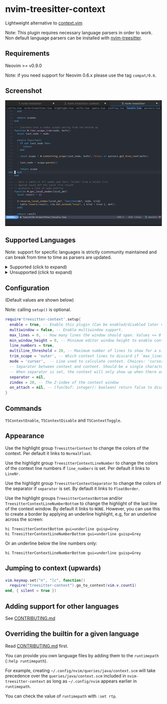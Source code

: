 # nvim-treesitter-context

Lightweight alternative to [context.vim](https://github.com/wellle/context.vim)

Note: This plugin requires necessary language parsers in order to work. Non default
language parsers can be installed with [nvim-treesitter](https://github.com/nvim-treesitter/nvim-treesitter).

## Requirements

Neovim >= v0.9.0

Note: if you need support for Neovim 0.6.x please use the tag `compat/0.6`.

## Screenshot

![theme](./static/demo.gif)

## Supported Languages

Note: support for specific languages is strictly community maintained and can break from time to time as parsers are updated.

<details>
<summary>Supported (click to expand)</summary

  - [x] `ada`
  - [x] `apex`
  - [x] `bash`
  - [x] `c`
  - [x] `c_sharp`
  - [x] `capnp`
  - [x] `clojure`
  - [x] `cmake`
  - [x] `cpp`
  - [x] `css`
  - [x] `cuda`
  - [x] `cue`
  - [x] `d`
  - [x] `dart`
  - [x] `devicetree`
  - [x] `diff`
  - [x] `elixir`
  - [x] `elm`
  - [x] `fennel`
  - [x] `fish`
  - [x] `fortran`
  - [x] `gdscript`
  - [x] `glimmer`
  - [x] `go`
  - [x] `graphql`
  - [x] `groovy`
  - [x] `haskell`
  - [x] `html`
  - [x] `ini`
  - [x] `janet_simple`
  - [x] `java`
  - [x] `javascript`
  - [x] `json`
  - [x] `jsonnet`
  - [x] `julia`
  - [x] `kdl`
  - [x] `latex`
  - [x] `liquidsoap`
  - [x] `lua`
  - [x] `make`
  - [x] `markdown`
  - [x] `matlab`
  - [x] `nim`
  - [x] `nix`
  - [x] `norg`
  - [x] `nu`
  - [x] `objdump`
  - [x] `ocaml`
  - [x] `ocaml_interface`
  - [x] `odin`
  - [x] `org`
  - [x] `php`
  - [x] `php_only`
  - [x] `prisma`
  - [x] `proto`
  - [x] `python`
  - [x] `r`
  - [x] `ruby`
  - [x] `rust`
  - [x] `scala`
  - [x] `scss`
  - [x] `smali`
  - [x] `solidity`
  - [x] `svelte`
  - [x] `swift`
  - [x] `tact`
  - [x] `tcl`
  - [x] `teal`
  - [x] `templ`
  - [x] `terraform`
  - [x] `toml`
  - [x] `tsx`
  - [x] `typescript`
  - [x] `typoscript`
  - [x] `usd`
  - [x] `verilog`
  - [x] `vhdl`
  - [x] `vim`
  - [x] `vue`
  - [x] `xml`
  - [x] `yaml`
  - [x] `yang`
  - [x] `zig`

</details>

<details>
<summary>Unsupported (click to expand)</summary

  - [ ] `agda`
  - [ ] `angular`
  - [ ] `arduino`
  - [ ] `asm`
  - [ ] `astro`
  - [ ] `authzed`
  - [ ] `awk`
  - [ ] `bass`
  - [ ] `beancount`
  - [ ] `bibtex`
  - [ ] `bicep`
  - [ ] `bitbake`
  - [ ] `blueprint`
  - [ ] `bp`
  - [ ] `cairo`
  - [ ] `chatito`
  - [ ] `circom`
  - [ ] `comment`
  - [ ] `commonlisp`
  - [ ] `cooklang`
  - [ ] `corn`
  - [ ] `cpon`
  - [ ] `csv`
  - [ ] `cylc`
  - [ ] `desktop`
  - [ ] `dhall`
  - [ ] `disassembly`
  - [ ] `djot`
  - [ ] `dockerfile`
  - [ ] `dot`
  - [ ] `doxygen`
  - [ ] `dtd`
  - [ ] `earthfile`
  - [ ] `ebnf`
  - [ ] `editorconfig`
  - [ ] `eds`
  - [ ] `eex`
  - [ ] `elsa`
  - [ ] `elvish`
  - [ ] `embedded_template`
  - [ ] `erlang`
  - [ ] `facility`
  - [ ] `faust`
  - [ ] `fidl`
  - [ ] `firrtl`
  - [ ] `foam`
  - [ ] `forth`
  - [ ] `fsh`
  - [ ] `fsharp`
  - [ ] `func`
  - [ ] `fusion`
  - [ ] `gap`
  - [ ] `gaptst`
  - [ ] `gdshader`
  - [ ] `git_config`
  - [ ] `git_rebase`
  - [ ] `gitattributes`
  - [ ] `gitcommit`
  - [ ] `gitignore`
  - [ ] `gleam`
  - [ ] `glimmer_javascript`
  - [ ] `glimmer_typescript`
  - [ ] `glsl`
  - [ ] `gn`
  - [ ] `gnuplot`
  - [ ] `goctl`
  - [ ] `godot_resource`
  - [ ] `gomod`
  - [ ] `gosum`
  - [ ] `gotmpl`
  - [ ] `gowork`
  - [ ] `gpg`
  - [ ] `gren`
  - [ ] `gstlaunch`
  - [ ] `hack`
  - [ ] `hare`
  - [ ] `haskell_persistent`
  - [ ] `hcl`
  - [ ] `heex`
  - [ ] `helm`
  - [ ] `hjson`
  - [ ] `hlsl`
  - [ ] `hlsplaylist`
  - [ ] `hocon`
  - [ ] `hoon`
  - [ ] `htmldjango`
  - [ ] `http`
  - [ ] `hurl`
  - [ ] `hyprlang`
  - [ ] `idl`
  - [ ] `inko`
  - [ ] `ispc`
  - [ ] `jq`
  - [ ] `jsdoc`
  - [ ] `json5`
  - [ ] `jsonc`
  - [ ] `just`
  - [ ] `kconfig`
  - [ ] `kotlin`
  - [ ] `koto`
  - [ ] `kusto`
  - [ ] `lalrpop`
  - [ ] `ledger`
  - [ ] `leo`
  - [ ] `linkerscript`
  - [ ] `liquid`
  - [ ] `llvm`
  - [ ] `luadoc`
  - [ ] `luap`
  - [ ] `luau`
  - [ ] `m68k`
  - [ ] `markdown_inline`
  - [ ] `menhir`
  - [ ] `mermaid`
  - [ ] `meson`
  - [ ] `mlir`
  - [ ] `muttrc`
  - [ ] `nasm`
  - [ ] `nginx`
  - [ ] `nickel`
  - [ ] `nim_format_string`
  - [ ] `ninja`
  - [ ] `nqc`
  - [ ] `objc`
  - [ ] `ocamllex`
  - [ ] `pascal`
  - [ ] `passwd`
  - [ ] `pem`
  - [ ] `perl`
  - [ ] `phpdoc`
  - [ ] `pioasm`
  - [ ] `po`
  - [ ] `pod`
  - [ ] `poe_filter`
  - [ ] `pony`
  - [ ] `powershell`
  - [ ] `printf`
  - [ ] `problog`
  - [ ] `prolog`
  - [ ] `promql`
  - [ ] `properties`
  - [ ] `prql`
  - [ ] `psv`
  - [ ] `pug`
  - [ ] `puppet`
  - [ ] `purescript`
  - [ ] `pymanifest`
  - [ ] `ql`
  - [ ] `qmldir`
  - [ ] `qmljs`
  - [ ] `query`
  - [ ] `racket`
  - [ ] `ralph`
  - [ ] `rasi`
  - [ ] `rbs`
  - [ ] `re2c`
  - [ ] `readline`
  - [ ] `regex`
  - [ ] `rego`
  - [ ] `requirements`
  - [ ] `rescript`
  - [ ] `rnoweb`
  - [ ] `robot`
  - [ ] `robots`
  - [ ] `roc`
  - [ ] `ron`
  - [ ] `rst`
  - [ ] `runescript`
  - [ ] `scfg`
  - [ ] `scheme`
  - [ ] `sflog`
  - [ ] `slang`
  - [ ] `slint`
  - [ ] `smithy`
  - [ ] `snakemake`
  - [ ] `soql`
  - [ ] `sosl`
  - [ ] `sourcepawn`
  - [ ] `sparql`
  - [ ] `sql`
  - [ ] `squirrel`
  - [ ] `ssh_config`
  - [ ] `starlark`
  - [ ] `strace`
  - [ ] `styled`
  - [ ] `supercollider`
  - [ ] `superhtml`
  - [ ] `surface`
  - [ ] `sway`
  - [ ] `sxhkdrc`
  - [ ] `systemtap`
  - [ ] `t32`
  - [ ] `tablegen`
  - [ ] `textproto`
  - [ ] `thrift`
  - [ ] `tiger`
  - [ ] `tlaplus`
  - [ ] `tmux`
  - [ ] `todotxt`
  - [ ] `tsv`
  - [ ] `turtle`
  - [ ] `twig`
  - [ ] `typespec`
  - [ ] `typst`
  - [ ] `udev`
  - [ ] `ungrammar`
  - [ ] `unison`
  - [ ] `uxntal`
  - [ ] `v`
  - [ ] `vala`
  - [ ] `vento`
  - [ ] `vhs`
  - [ ] `vimdoc`
  - [ ] `vrl`
  - [ ] `wgsl`
  - [ ] `wgsl_bevy`
  - [ ] `wing`
  - [ ] `wit`
  - [ ] `xcompose`
  - [ ] `xresources`
  - [ ] `yuck`
  - [ ] `zathurarc`
  - [ ] `ziggy`
  - [ ] `ziggy_schema`

</details>

## Configuration

(Default values are shown below)

Note: calling `setup()` is optional.

```lua
require'treesitter-context'.setup{
  enable = true, -- Enable this plugin (Can be enabled/disabled later via commands)
  multiwindow = false, -- Enable multiwindow support.
  max_lines = 0, -- How many lines the window should span. Values <= 0 mean no limit.
  min_window_height = 0, -- Minimum editor window height to enable context. Values <= 0 mean no limit.
  line_numbers = true,
  multiline_threshold = 20, -- Maximum number of lines to show for a single context
  trim_scope = 'outer', -- Which context lines to discard if `max_lines` is exceeded. Choices: 'inner', 'outer'
  mode = 'cursor',  -- Line used to calculate context. Choices: 'cursor', 'topline'
  -- Separator between context and content. Should be a single character string, like '-'.
  -- When separator is set, the context will only show up when there are at least 2 lines above cursorline.
  separator = nil,
  zindex = 20, -- The Z-index of the context window
  on_attach = nil, -- (fun(buf: integer): boolean) return false to disable attaching
}
```

## Commands

`TSContextEnable`, `TSContextDisable` and `TSContextToggle`.

## Appearance

Use the highlight group `TreesitterContext` to change the colors of the
context. Per default it links to `NormalFloat`.

Use the highlight group `TreesitterContextLineNumber` to change the colors of the
context line numbers if `line_numbers` is set. Per default it links to `LineNr`.

Use the highlight group `TreesitterContextSeparator` to change the colors of the
separator if `separator` is set. By default it links to `FloatBorder`.

Use the highlight groups `TreesitterContextBottom` and/or
`TreesitterContextLineNumberBottom` to change the highlight of the last line of
the context window. By default it links to `NONE`.
However, you can use this to create a border by applying an underline highlight, e.g,
for an underline across the screen:

```vim
hi TreesitterContextBottom gui=underline guisp=Grey
hi TreesitterContextLineNumberBottom gui=underline guisp=Grey
```

Or an underline below the line numbers only:

```vim
hi TreesitterContextLineNumberBottom gui=underline guisp=Grey
```

## Jumping to context (upwards)

```lua
vim.keymap.set("n", "[c", function()
  require("treesitter-context").go_to_context(vim.v.count1)
end, { silent = true })
```

## Adding support for other languages

See [CONTRIBUTING.md](CONTRIBUTING.md)

## Overriding the builtin for a given language

Read [CONTRIBUTING.md](CONTRIBUTING.md) first.

You can provide you own language files by adding them to the
`runtimepath` (`:help runtimepath`).

For example, creating `~/.config/nvim/queries/java/context.scm` will take
precedence over the `queries/java/context.scm` included in `nvim-treesitter-context`
as long as `~/.config/nvim` appears earlier in  `runtimepath`.

You can check the value of `runtimepath` with `:set rtp`.
